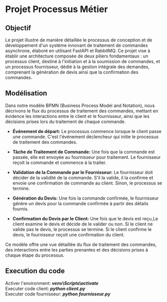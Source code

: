 # Projet Processus Métier

## Objectif
Le projet illustre de manière détaillée le processus de conception et de développement d'un système innovant de traitement de commandes asynchrone, élaboré en utilisant FastAPI et RabbitMQ. Ce projet vise à établir une architecture composée de deux piliers fondamentaux : un processus client, destiné à l'initiation et à la soumission de commandes, et un processus fournisseur, dédié à la gestion intégrale des demandes, comprenant la génération de devis ainsi que la confirmation des commandes.
## Modélisation
Dans notre modèle BPMN (Business Process Model and Notation), nous décrivons le flux du processus de traitement des commandes, mettant en évidence les interactions entre le client et le fournisseur, ainsi que les décisions prises lors du traitement de chaque commande.

- **Événement de départ:**
  Le processus commence lorsque le client passe une commande. C'est l'événement déclencheur qui initie le processus de traitement des commandes.

- **Tâche de Traitement de Commande:**
  Une fois que la commande est passée, elle est envoyée au fournisseur pour traitement. Le fournisseur reçoit la commande et commence à la traiter.

- **Validation de la Commande par le Fournisseur:**
  Le fournisseur doit décider de la validité de la commande. S'il la valide, il la confirme et envoie une confirmation de commande au client. Sinon, le processus se termine.

- **Génération du Devis:**
  Une fois la commande confirmée, le fournisseur génère un devis pour la commande confirmée à partir des détails fournis.

- **Confirmation du Devis par le Client:**
  Une fois que le devis est reçu,Le client examine le devis et décide de le valider ou non. Si le client ne valide pas le devis, le processus se termine. Si le client confirme le devis, le fournisseur reçoit une confirmation du client.

Ce modèle offre une vue détaillée du flux de traitement des commandes, des interactions entre les parties prenantes et des décisions prises à chaque étape du processus.

## Execution du code
Activer l'environment: ***venv\Scripts\activate*** <br>
Executer code client: ***python client.py*** <br>
Executer code fournisseur: ***python fournisseur.py***<br>
